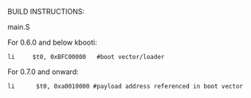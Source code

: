 BUILD INSTRUCTIONS: 

main.S

For 0.6.0 and below kbooti: 

    li     $t0, 0xBFC00000   #boot vector/loader

For 0.7.0 and onward: 

    li      $t0, 0xa0010000 #payload address referenced in boot vector
